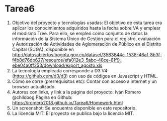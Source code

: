 # Tarea6
1. Objetivo del proyecto y tecnologías usadas: El objetivo de esta tarea era aplicar los conocimientos adquiridos hasta la fecha sobre VA y
emplear el modismo Tree. Para ello, se empleó como conjunto de datos la información de la Sistema Único de Gestión para el registro, evaluación y Autorización de Actividades de Aglomeración de Público en el Distrito Capital (SUGA), disponible en http://datosabiertos.bogota.gov.co/dataset/3583644c-1538-46af-8b3f-f4b8d76db627/resource/efa012e3-5abc-48ce-81f9-ebe04a0ff253/download/export_agosto.xls
2. La tecnología empleada corresponde a D3.V4 (https://github.com/d3/d3) con uso de códigos en Javascript y HTML.
3. Cómo se corre (prerrequisitos etc): Contar con acceso a internet y un browser actualizado.
4. Autores con links, y link a la página del proyecto: Iván Romero @chilobog Página en Github: https://iromero2018.github.io/Tarea6/Homework.html
5. Un screenshot: Se encuentra disponible en este repositorio.
6. La licencia MIT: El proyecto se publica bajo la licencia MIT.
